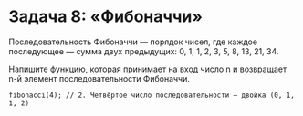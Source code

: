 # Задача 8: «Фибоначчи»

Последовательность Фибоначчи — порядок чисел, где каждое последующее — сумма двух предыдущих: 0, 1, 1, 2, 3, 5, 8, 13, 21, 34.

Напишите функцию, которая принимает на вход число n и возвращает n-й элемент последовательности Фибоначчи.

`fibonacci(4); // 2. Четвёртое число последовательности — двойка (0, 1, 1, 2)`

